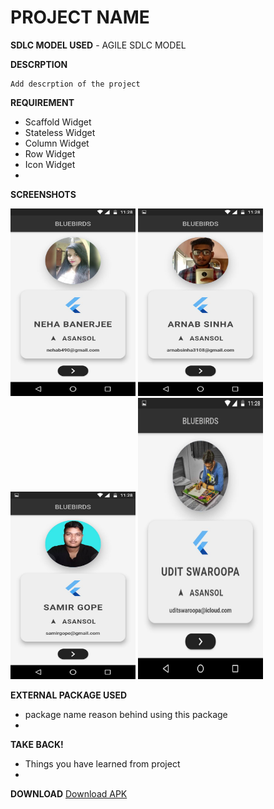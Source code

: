 # PROJECT NAME
**SDLC MODEL USED**
	- AGILE SDLC MODEL

**DESCRPTION**
	
	Add descrption of the project

**REQUIREMENT**

 - Scaffold Widget
 - Stateless Widget
 - Column Widget
 - Row Widget
 - Icon Widget
 - 
 **SCREENSHOTS**
 
 <img width="200"  height = "300" src="https://github.com/uditswaroopa/bluebirds/blob/APP2/screenshots/1.jpg"></img>
 <img width="200"  height = "300" src="https://github.com/uditswaroopa/bluebirds/blob/APP2/screenshots/2.jpg"></img>
 <img width="200"  height = "300" src="https://github.com/uditswaroopa/bluebirds/blob/APP2/screenshots/3.jpg"></img>
 <img width="200"  height = "450" src="https://github.com/uditswaroopa/bluebirds/blob/APP2/screenshots/4.jpg"></img>

**EXTERNAL PACKAGE USED**

 - package name
	reason behind using this package
 - 
**TAKE BACK!**

 - Things you have learned from project 
 - 
**DOWNLOAD**
[Download APK]()
